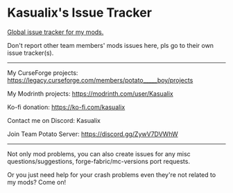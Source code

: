 # Kasualix's Issue Tracker
[Global issue tracker for my mods.](https://github.com/MCTeamPotato/Kasualix-Issue-Tracker/issues)

Don't report other team members' mods issues here, pls go to their own issue tracker(s).
____
My CurseForge projects: https://legacy.curseforge.com/members/potato_____boy/projects

My Modrinth projects: https://modrinth.com/user/Kasualix

Ko-fi donation: https://ko-fi.com/kasualix

Contact me on Discord: Kasualix

Join Team Potato Server: https://discord.gg/ZywV7DVWhW
____
Not only mod problems, you can also create issues for any misc questions/suggestions, forge-fabric/mc-versions port requests.

Or you just need help for your crash problems even they're not related to my mods? Come on!
